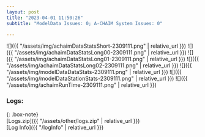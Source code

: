 ```yaml
---
layout: post
title: "2023-04-01 11:50:26"
subtitle: "ModelData Issues: 0; A-CHAIM System Issues: 0"

---
```


![]({{ "/assets/img/achaimDataStatsShort-2309111.png" | relative_url }})
![]({{ "/assets/img/achaimDataStatsLong00-2309111.png" | relative_url }})
![]({{ "/assets/img/achaimDataStatsLong01-2309111.png" | relative_url }})
![]({{ "/assets/img/achaimDataStatsLong02-2309111.png" | relative_url }})
![]({{ "/assets/img/modelDataDataStats-2309111.png" | relative_url }})
![]({{ "/assets/img/modelDataStationStats-2309111.png" | relative_url }})
![]({{ "/assets/img/achaimRunTime-2309111.png" | relative_url }})





### Logs:  
  
{: .box-note}  
[Logs.zip]({{ "/assets/other/logs.zip" | relative_url }})  
[Log Info]({{ "/logInfo" | relative_url }})  
